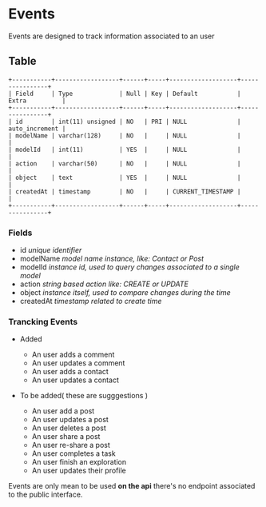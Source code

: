 # Events

Events are designed to track information associated to an user


## Table

```
+-----------+------------------+------+-----+-------------------+----------------+
| Field     | Type             | Null | Key | Default           | Extra          |
+-----------+------------------+------+-----+-------------------+----------------+
| id        | int(11) unsigned | NO   | PRI | NULL              | auto_increment |
| modelName | varchar(128)     | NO   |     | NULL              |                |
| modelId   | int(11)          | YES  |     | NULL              |                |
| action    | varchar(50)      | NO   |     | NULL              |                |
| object    | text             | YES  |     | NULL              |                |
| createdAt | timestamp        | NO   |     | CURRENT_TIMESTAMP |                |
+-----------+------------------+------+-----+-------------------+----------------+
```

### Fields

- id _unique identifier_
- modelName _model name instance, like: Contact or Post_
- modelId _instance id, used to query changes associated to a single model_
- action _string based action like: CREATE or UPDATE_
- object _instance itself, used to compare changes during the time_
- createdAt _timestamp related to create time_


### Trancking Events

- Added

	- An user adds a comment
  - An user updates a comment
  - An user adds a contact
  - An user updates a contact
  
- To be added( these are sugggestions )

	- An user add a post
  - An user updates a post
  - An user deletes a post
  - An user share a post
  - An user re-share a post
  - An user completes a task
  - An user finish an exploration
  - An user updates their profile


Events are only mean to be used **on the api** there's no endpoint associated to the public interface.